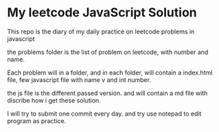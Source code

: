 # My leetcode JavaScript Solution

This repo is the diary of my daily practice on leetcode problems in javascript

the problems folder is the list of problem on leetcode, with number and name.

Each problem will in a folder, and in each folder, will contain a index.html file, few javascript file with name v and int number.

the js file is the different passed version. and will contain a md file with discribe how i get these solution.

I will try to submit one commit every day. and try use notepad to edit program as practice.


